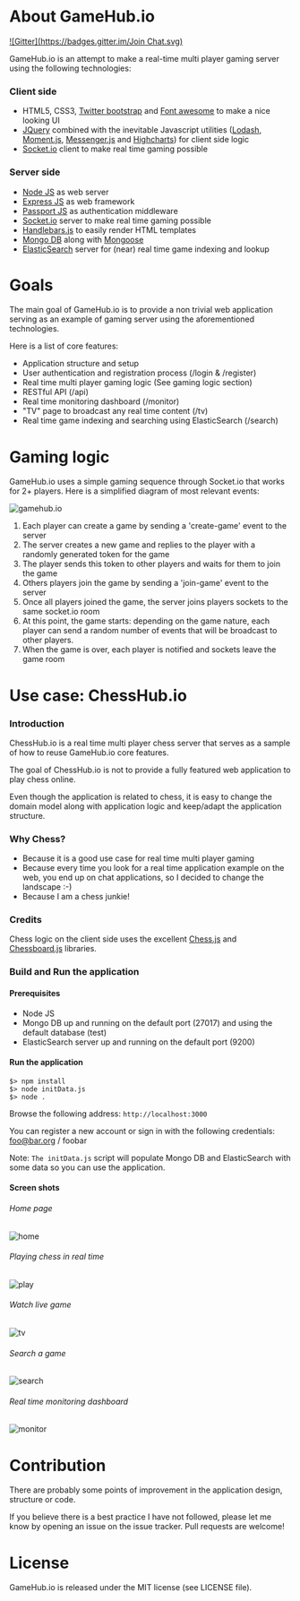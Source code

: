 # About GameHub.io
[![Gitter](https://badges.gitter.im/Join Chat.svg)](https://gitter.im/benas/gamehub.io?utm_source=badge&utm_medium=badge&utm_campaign=pr-badge&utm_content=badge)

GameHub.io is an attempt to make a real-time multi player gaming server using the following technologies:

### Client side

* HTML5, CSS3, <a href="http://getbootstrap.com/" target="_blank">Twitter bootstrap</a> and <a href="http://fortawesome.github.io/Font-Awesome/" target="_blank">Font awesome</a> to make a nice looking UI
* <a href="http://jquery.com/" target="_blank">JQuery</a> combined with the inevitable Javascript utilities (<a href="https://lodash.com/" target="_blank">Lodash</a>, <a href="http://momentjs.com/" target="_blank">Moment.js</a>, <a href="http://github.hubspot.com/messenger/" target="_blank">Messenger.js</a> and <a href="http://www.highcharts.com/" target="_blank">Highcharts</a>) for client side logic
* <a href="http://socket.io/" target="_blank">Socket.io</a> client to make real time gaming possible

### Server side

* <a href="http://nodejs.org/" target="_blank">Node JS</a> as web server
* <a href="http://expressjs.com/" target="_blank">Express JS</a> as web framework
* <a href="http://passportjs.org/" target="_blank">Passport JS</a> as authentication middleware
* <a href="http://socket.io/" target="_blank">Socket.io</a> server to make real time gaming possible
* <a href="http://handlebarsjs.com/" target="_blank">Handlebars.js</a> to easily render HTML templates
* <a href="http://www.mongodb.org/" target="_blank">Mongo DB</a> along with <a href="http://mongoosejs.com/" target="_blank">Mongoose</a>
* <a href="http://www.elasticsearch.org/" target="_blank">ElasticSearch</a> server for (near) real time game indexing and lookup</a>

# Goals

The main goal of GameHub.io is to provide a non trivial web application serving as an example of gaming server using the aforementioned technologies.

Here is a list of core features:

* Application structure and setup
* User authentication and registration process (/login & /register)
* Real time multi player gaming logic (See gaming logic section)
* RESTful API (/api)
* Real time monitoring dashboard (/monitor)
* "TV" page to broadcast any real time content (/tv)
* Real time game indexing and searching using ElasticSearch (/search)

# Gaming logic

GameHub.io uses a simple gaming sequence through Socket.io that works for 2+ players. Here is a simplified diagram of most relevant events:

![gamehub.io](https://github.com/benas/gamehub.io/raw/master/site/chesshub-sequence-diagram.jpg)

1. Each player can create a game by sending a 'create-game' event to the server
2. The server creates a new game and replies to the player with a randomly generated token for the game
3. The player sends this token to other players and waits for them to join the game
4. Others players join the game by sending a 'join-game' event to the server
5. Once all players joined the game, the server joins players sockets to the same socket.io room
6. At this point, the game starts: depending on the game nature, each player can send a random number of events that will be broadcast to other players.
7. When the game is over, each player is notified and sockets leave the game room

# Use case: ChessHub.io

### Introduction

ChessHub.io is a real time multi player chess server that serves as a sample of how to reuse GameHub.io core features.

The goal of ChessHub.io is not to provide a fully featured web application to play chess online.

Even though the application is related to chess, it is easy to change the domain model along with application logic and keep/adapt the application structure.

### Why Chess?

* Because it is a good use case for real time multi player gaming
* Because every time you look for a real time application example on the web, you end up on chat applications, so I decided to change the landscape :-)
* Because I am a chess junkie!

### Credits

Chess logic on the client side uses the excellent <a href="https://github.com/jhlywa/chess.js" target="_blank">Chess.js</a> and <a href="http://chessboardjs.com/" target="_blank">Chessboard.js</a> libraries.

### Build and Run the application

#### Prerequisites

* Node JS
* Mongo DB up and running on the default port (27017) and using the default database (test)
* ElasticSearch server up and running on the default port (9200)

#### Run the application

```
$> npm install
$> node initData.js
$> node .
```

Browse the following address: `http://localhost:3000`

You can register a new account or sign in with the following credentials: foo@bar.org / foobar

Note: `The initData.js` script will populate Mongo DB and ElasticSearch with some data so you can use the application.

#### Screen shots

###### Home page

![home](https://github.com/benas/gamehub.io/raw/master/site/home.jpg)

###### Playing chess in real time

![play](https://github.com/benas/gamehub.io/raw/master/site/play.jpg)

###### Watch live game

![tv](https://github.com/benas/gamehub.io/raw/master/site/tv.jpg)

###### Search a game

![search](https://github.com/benas/gamehub.io/raw/master/site/search.jpg)

###### Real time monitoring dashboard

![monitor](https://github.com/benas/gamehub.io/raw/master/site/monitor.jpg)

# Contribution

There are probably some points of improvement in the application design, structure or code.

If you believe there is a best practice I have not followed, please let me know by opening an issue on the issue tracker. Pull requests are welcome!

# License

GameHub.io is released under the MIT license (see LICENSE file).